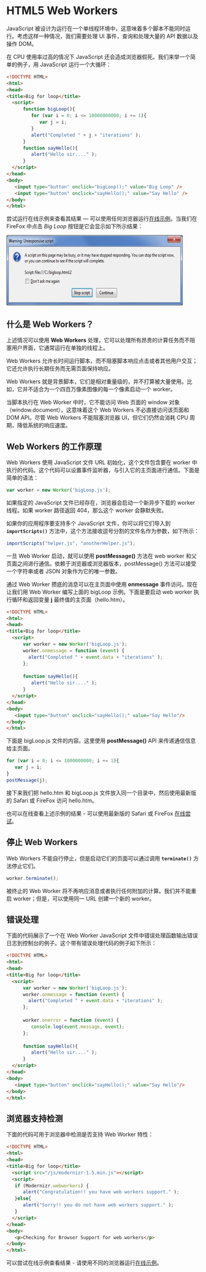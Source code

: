 # HTML5 Web Workers

JavaScript 被设计为运行在一个单线程环境中，这意味着多个脚本不能同时运行。考虑这样一种情况，我们需要处理 UI 事件，查询和处理大量的 API 数据以及操作 DOM。

在 CPU 使用率过高的情况下 JavaScript 还会造成浏览器假死。我们来举一个简单的例子，用 JavaScript 运行一个大循环：

```html
<!DOCTYPE HTML>
<html>
<head>
<title>Big for loop</title>
  <script>
      function bigLoop(){
         for (var i = 0; i <= 10000000000; i += 1){
            var j = i;
         }
         alert("Completed " + j + "iterations" );
      }
      function sayHello(){
         alert("Hello sir...." );
      }
  </script>
</head>
<body>
   <input type="button" onclick="bigLoop();" value="Big Loop" />
   <input type="button" onclick="sayHello();" value="Say Hello" />
</body>
</html>
```

尝试运行在线示例来查看其结果 — 可以使用任何浏览器运行[在线示例](http://www.tutorialspoint.com/cgi-bin/practice.cgi?file=html5-60.htm)。当我们在 FireFox 中点击 _Big Loop_ 按钮是它会显示如下所示结果：

![big loop](images/bigloop.jpg)

## 什么是 Web Workers？

上述情况可以使用 __Web Workers__ 处理，它可以处理所有昂贵的计算任务而不阻塞用户界面，它通常运行在单独的线程上。

Web Workers 允许长时间运行脚本，而不阻塞脚本响应点击或者其他用户交互；它还允许执行长期任务而无需页面保持响应。

Web Workers 就是背景脚本，它们是相对重量级的，并不打算被大量使用。比如，它并不适合为一个四百万像素图像的每一个像素启动一个 worker。

当脚本执行在 Web Worker 中时，它不能访问 Web 页面的 window 对象（window.document），这意味着这个 Web Workers 不必直接访问该页面和 DOM API。尽管 Web Workers 不能阻塞浏览器 UI，但它们仍然会消耗 CPU 周期，降低系统的响应速度。

## Web Workers 的工作原理

Web Workers 使用 JavaScript 文件 URL 初始化，这个文件包含要在 worker 中执行的代码。这个代码可以设置事件监听器，与引入它的主页面进行通信。下面是简单的语法：

```javascript
var worker = new Worker('bigLoop.js');
```

如果指定的 JavaScript 文件已经存在，浏览器会启动一个新异步下载的 worker 线程。如果 worker 路径返回 404，那么这个 worker 会静默失败。

如果你的应用程序要支持多个 JavaScript 文件，你可以将它们导入到 __`importScripts()`__ 方法中，这个方法接收逗号分割的文件名作为参数，如下所示：

```javascript
importScripts("helper.js", "anotherHelper.js");
```

一旦 Web Worker 启动，就可以使用 __postMessage()__ 方法在 web worker 和父页面之间进行通信。依赖于浏览器或浏览器版本，postMessage() 方法可以接受一个字符串或者 JSON 对象作为它的唯一参数。

通过 Web Worker 攒底的消息可以在主页面中使用 __onmessage__ 事件访问。现在让我们用 Web Worker 编写上面的 bigLoop 示例。下面是要启动 web worker 执行循环和返回变量 __j__ 最终值的主页面（hello.htm）。

```html
<!DOCTYPE HTML>
<html>
<head>
<title>Big for loop</title>
  <script>
      var worker = new Worker('bigLoop.js');
      worker.onmessage = function (event) {
        alert("Completed " + event.data + "iterations" );
      };

      function sayHello(){
         alert("Hello sir...." );
      }
  </script>
</head>
<body>
   <input type="button" onclick="sayHello();" value="Say Hello"/>
</body>
</html>
```

下面是 bigLoop.js 文件的内容。这里使用 __postMessage()__ API 来传递通信信息给主页面。

```javascript
for (var i = 0; i <= 1000000000; i += 1){
   var j = i;
}
postMessage(j);
```

接下来我们把 hello.htm 和 bigLoop.js 文件放入同一个目录中，然后使用最新版的 Safari 或 FireFox 访问 hello.htm。

也可以在线查看上述示例的结果 - 可以使用最新版的 Safari 或 FireFox [在线尝试](http://www.tutorialspoint.com/cgi-bin/practice.cgi?file=html5-61.htm)。

## 停止 Web Workers

Web Workers 不能自行停止，但是启动它们的页面可以通过调用 __`terminate()`__ 方法停止它们。

```javascript
worker.terminate();
```

被终止的 Web Worker 将不再响应消息或者执行任何附加的计算。我们并不能重启 worker；但是，可以使用同一 URL 创建一个新的 worker。

## 错误处理

下面的代码展示了一个在 Web Worker JavaScript 文件中错误处理函数输出错误日志到控制台的例子。这个带有错误处理代码的例子如下所示：

```html
<!DOCTYPE HTML>
<html>
<head>
<title>Big for loop</title>
  <script>
      var worker = new Worker('bigLoop.js');
      worker.onmessage = function (event) {
        alert("Completed " + event.data + "iterations" );
      };

      worker.onerror = function (event) {
         console.log(event.message, event);
      };

      function sayHello(){
         alert("Hello sir...." );
      }
  </script>
</head>
<body>
   <input type="button" onclick="sayHello();" value="Say Hello"/>
</body>
</html>
```

## 浏览器支持检测

下面的代码可用于浏览器中检测是否支持 Web Worker 特性：

```html
<!DOCTYPE HTML>
<html>
<head>
<title>Big for loop</title>
  <script src="/js/modernizr-1.5.min.js"></script>
  <script>
   if (Modernizr.webworkers) {
      alert("Congratulation!! you have web workers support." );
   }else{
      alert("Sorry!! you do not have web workers support." );
   }
  </script>
</head>
<body>
   <p>Checking for Browser Support for web workers</p>
</body>
</html>
```

可以尝试在线示例查看结果 - 请使用不同的浏览器运行[在线示例](http://www.tutorialspoint.com/cgi-bin/practice.cgi?file=html5-62.htm)。